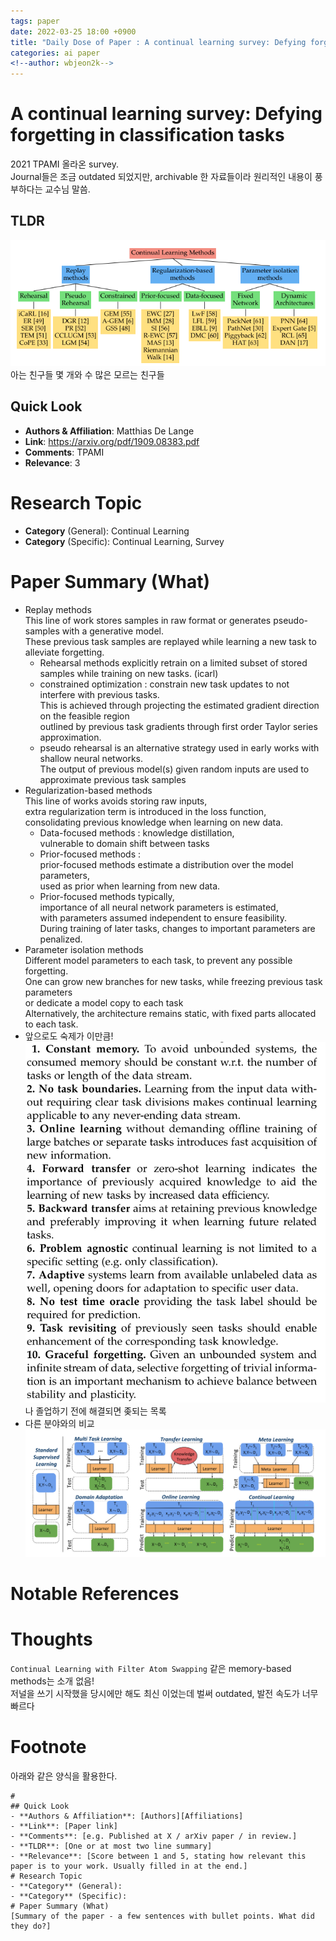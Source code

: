 ```yaml
---
tags: paper
date: 2022-03-25 18:00 +0900
title: "Daily Dose of Paper : A continual learning survey: Defying forgetting in classification tasks 2022-03-25"
categories: ai paper
<!--author: wbjeon2k-->
---
```


# A continual learning survey: Defying forgetting in classification tasks

2021 TPAMI 올라온 survey.  
Journal들은 조금 outdated 되었지만, archivable 한 자료들이라 원리적인 내용이 풍부하다는 교수님 말씀.  

## **TLDR**

![pedigree](/images/ddop0325/pedigree.png)  
아는 친구들 몇 개와 수 많은 모르는 친구들  

## Quick Look

- **Authors & Affiliation**: Matthias De Lange  
- **Link**: <https://arxiv.org/pdf/1909.08383.pdf>  
- **Comments**: TPAMI 
- **Relevance**: 3  

# Research Topic

- **Category** (General): Continual Learning
- **Category** (Specific): Continual Learning, Survey

# Paper Summary (What)
 
- Replay methods  
This line of work stores samples in raw format or generates pseudo-samples with a generative model.  
These previous task samples are replayed while learning a new task to alleviate forgetting.  
  - Rehearsal methods explicitly retrain on a limited subset of stored samples while training on new tasks. (icarl)
  - constrained optimization : constrain new task updates to not interfere with previous tasks.  
  This is achieved through projecting the estimated gradient direction on the feasible region  
  outlined by previous task gradients through first order Taylor series approximation.
  - pseudo rehearsal is an alternative strategy used in early works with shallow neural networks.  
  The output of previous model(s) given random inputs are used to approximate previous task samples  
- Regularization-based methods  
This line of works avoids storing raw inputs,  
extra regularization term is introduced in the loss function,  
consolidating previous knowledge when learning on new data.
  - Data-focused methods : knowledge distillation,  
  vulnerable to domain shift between tasks
  - Prior-focused methods :  
  prior-focused methods estimate a distribution over the model parameters,  
  used as prior when learning from new data.
  - Prior-focused methods typically,  
  importance of all neural network parameters is estimated,  
  with parameters assumed independent to ensure feasibility.  
  During training of later tasks, changes to important parameters are penalized.
- Parameter isolation methods  
Different model parameters to each task, to prevent any possible forgetting.  
One can grow new branches for new tasks, while freezing previous task parameters  
or dedicate a model copy to each task  
Alternatively, the architecture remains static, with fixed parts allocated to each task.  
- 앞으로도 숙제가 이만큼!  
![hw](/images/ddop0325/homework.png)  
나 졸업하기 전에 해결되면 좆되는 목록  
- 다른 분야와의 비교
![comparison](/images/ddop0325/diagrams.png)  



# Notable References

# Thoughts
`Continual Learning with Filter Atom Swapping` 같은 memory-based methods는 소개 없음!  
저널을 쓰기 시작했을 당시에만 해도 최신 이었는데 벌써 outdated, 발전 속도가 너무 빠르다  

# Footnote
아래와 같은 양식을 활용한다.  

```text
# 
## Quick Look
- **Authors & Affiliation**: [Authors][Affiliations]
- **Link**: [Paper link]
- **Comments**: [e.g. Published at X / arXiv paper / in review.]
- **TLDR**: [One or at most two line summary]
- **Relevance**: [Score between 1 and 5, stating how relevant this paper is to your work. Usually filled in at the end.]
# Research Topic
- **Category** (General):
- **Category** (Specific):
# Paper Summary (What)
[Summary of the paper - a few sentences with bullet points. What did they do?]
```
